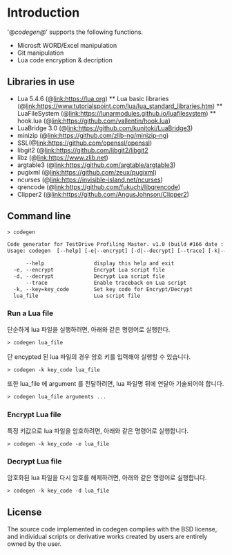 # Introduction

'@<i>codegen@</i>' supports the following functions.

* Microsft WORD/Excel manipulation
* Git manipulation
* Lua code encryption & decription

 
## Libraries in use

* Lua 5.4.6 (@<link:https://lua.org>)
** Lua basic libraries (@<link:https://www.tutorialspoint.com/lua/lua_standard_libraries.htm>)
** LuaFileSystem (@<link:https://lunarmodules.github.io/luafilesystem>)
** hook.lua (@<link:https://github.com/vallentin/hook.lua>)
* LuaBridge 3.0 (@<link:https://github.com/kunitoki/LuaBridge3>)
* minizip (@<link:https://github.com/zlib-ng/minizip-ng>)
* SSL(@<link:https://github.com/openssl/openssl>)
* libgit2 (@<link:https://github.com/libgit2/libgit2>
* libz (@<link:https://www.zlib.net>)
* argtable3 (@<link:https://github.com/argtable/argtable3>)
* pugixml (@<link:https://github.com/zeux/pugixml>)
* ncurses (@<link:https://invisible-island.net/ncurses>)
* qrencode (@<link:https://github.com/fukuchi/libqrencode>)
* Clipper2 (@<link:https://github.com/AngusJohnson/Clipper2>)

 
## Command line

``` txt
> codegen

Code generator for TestDrive Profiling Master. v1.0 (build #166 date : Jun 20 2024)
Usage: codegen  [--help] [-e|--encrypt] [-d|--decrypt] [--trace] [-k|--key=key_code] lua_file ...

      --help                display this help and exit
  -e, --encrypt             Encrypt Lua script file
  -d, --decrypt             Decrypt Lua script file
      --trace               Enable traceback on Lua script
  -k, --key=key_code        Set key code for Encrypt/Decrypt
  lua_file                  Lua script file
```

 
### Run a Lua file

단순하게 lua 파일을 실행하려면, 아래와 같은 명령어로 실행한다.
```txt
> codegen lua_file
```

단 encypted 된 lua 파일의 경우 암호 키를 입력해야 실행할 수 있습니다.
```txt
> codegen -k key_code lua_file
```

또한 lua_file 에 argument 를 전달하려면, lua 파일명 뒤에 연달아 기술되어야 합니다.
```txt
> codegen lua_file arguments ...
```
 
### Encrypt Lua file

특정 키값으로 lua 파일을 암호하려면, 아래와 같은 명령어로 실행합니다.
```txt
> codegen -k key_code -e lua_file
```

 
### Decrypt Lua file

암호화된 lua 파일을 다시 암호를 해제하려면, 아래와 같은 명령어로 실행합니다.
```txt
> codegen -k key_code -d lua_file
```

 
## License

The source code implemented in codegen complies with the BSD license, \
and individual scripts or derivative works created by users are entirely owned by the user.
